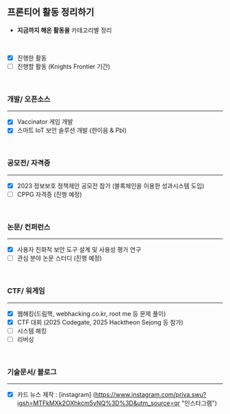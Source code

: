 ## 프론티어 활동 정리하기 
- **지금까지 해온 활동을** 카테고리별 정리
<br>

- [x] 진행한 활동
- [ ] 진행할 활동 (Knights Frontier 기간)

<br>

### 개발/ 오픈소스
- - - 
- [x] Vaccinator 게임 개발 
- [x] 스마트 IoT 보안 솔루션 개발 (한이음 & Pbl)
<br>

### 공모전/ 자격증
- - -
- [x] 2023 정보보호 정책제안 공모전 참가 (블록체인을 이용한 성과시스템 도입)
- [ ] CPPG 자격증 (진행 예정)
<br>

### 논문/ 컨퍼런스
---
- [x] 사용자 친화적 보안 도구 설계 및 사용성 평가 연구
- [ ] 관심 분야 논문 스터디 (진행 예정)
<br>  

### CTF/ 워게임
---
- [x] 웹해킹(드림핵, webhacking.co.kr, root me 등 문제 풀이)
- [x] CTF 대회 (2025 Codegate, 2025 Hacktheon Sejong 등 참가)
- [ ] 시스템 해킹
- [ ] 리버싱
<br>

### 기술문서/ 블로그
---

- [x] 카드 뉴스 제작 : [instagram] (https://www.instagram.com/priva.swu?igsh=MTFkMXk2OXhkcm5yNQ%3D%3D&utm_source=qr "인스타그램")
